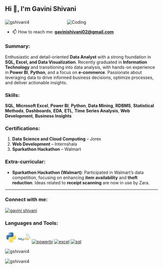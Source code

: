 ## Hi 👋, I'm Gavini Shivani
<h3 align="center"></h3>

<img align="right" alt="Coding" width="300" src="https://cdn.dribbble.com/users/1162077/screenshots/3848914/programmer.gif">

<p align="left"> <img src="https://komarev.com/ghpvc/?username=gshivani4&label=Profile%20views&color=0e75b6&style=flat" alt="gshivani4" /> </p>

- 📫 How to reach me: **gavinishivani02@gmail.com**

### Summary:
Enthusiastic and detail-oriented **Data Analyst** with a strong foundation in **SQL, Excel, and Data Visualization**. Recently graduated in **Information Technology** and transitioning into data analysis, with hands-on experience in **Power BI**, **Python**, and a focus on **e-commerce**. Passionate about leveraging data to drive informed business decisions, optimize processes, and deliver actionable insights.


### Skills:
**SQL**, **Microsoft Excel**, **Power BI**, **Python**, **Data Mining**, **RDBMS**, **Statistical Methods**, **Dashboards**, **EDA**, **ETL**, **Time Series Analysis**, **Web Development**, **Business Insights**

### Certifications:
1. **Data Science and Cloud Computing** – Jorex
2. **Web Development** – Internshala
3. **Sparkathon Hackathon** – Walmart

### Extra-curricular:
- **Sparkathon Hackathon (Walmart)**: Participated in Walmart’s data competition, focusing on enhancing **item availability** and **theft reduction**. Ideas related to **receipt scanning** are now in use by Zara.

---

### Connect with me:
<p align="left">
<a href="https://www.linkedin.com/in/gavini-shivani-b37a49223" target="blank"><img align="center" src="https://raw.githubusercontent.com/rahuldkjain/github-profile-readme-generator/master/src/images/icons/Social/linked-in-alt.svg" alt="gavini shivani" height="30" width="40" /></a>
</p>

### Languages and Tools:
<p align="left">
<a href="https://www.python.org" target="_blank" rel="noreferrer"><img src="https://raw.githubusercontent.com/devicons/devicon/master/icons/python/python-original.svg" alt="python" width="40" height="40"/></a>
<a href="https://www.mysql.com/" target="_blank" rel="noreferrer"><img src="https://raw.githubusercontent.com/devicons/devicon/master/icons/mysql/mysql-original-wordmark.svg" alt="mysql" width="40" height="40"/></a>
<a href="https://powerbi.microsoft.com/" target="_blank" rel="noreferrer"><img src="https://upload.wikimedia.org/wikipedia/commons/c/cf/New_Power_BI_Logo.svg" alt="powerbi" width="40" height="40"/></a>
<a href="https://www.microsoft.com/en-us/microsoft-365/excel" target="_blank" rel="noreferrer"><img src="https://img.icons8.com/color/48/000000/microsoft-excel-2019.png" alt="excel" width="40" height="40"/></a>
<a href="https://www.microsoft.com/en-us/sql-server/sql-server-downloads" target="_blank" rel="noreferrer"><img src="https://img.icons8.com/color/48/000000/sql.png" alt="sql" width="40" height="40"/></a>
</p>

<p><img align="center" src="https://github-readme-stats.vercel.app/api/top-langs?username=gshivani4&show_icons=true&locale=en&layout=compact" alt="gshivani4" /></p>

<p><img align="center" src="https://github-readme-streak-stats.herokuapp.com/?user=gshivani4&" alt="gshivani4" /></p>


